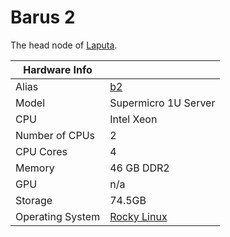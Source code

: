 
# Barus 2

The head node of [Laputa](/systems/laputa).

**Hardware Info** | |
---|---
Alias | [b2]()
Model | Supermicro 1U Server
CPU | Intel Xeon
Number of CPUs | 2
CPU Cores | 4
Memory | 46 GB DDR2
GPU | n/a
Storage | 74.5GB
Operating System | [Rocky Linux](https://rockylinux.org/)

